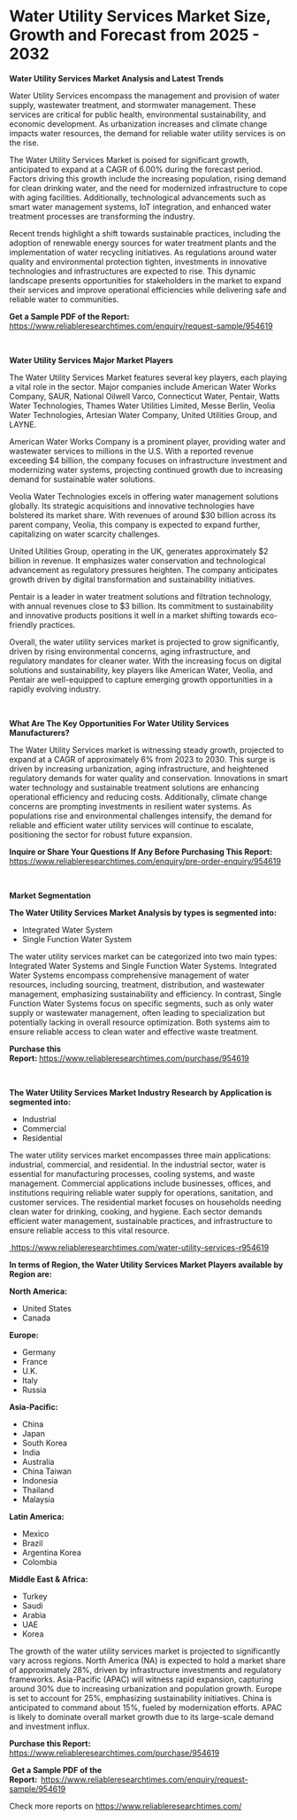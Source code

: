 <p><h1>Water Utility Services Market Size, Growth and Forecast from 2025 - 2032</h1></p><p><strong>Water Utility Services Market Analysis and Latest Trends</strong></p>
<p><p>Water Utility Services encompass the management and provision of water supply, wastewater treatment, and stormwater management. These services are critical for public health, environmental sustainability, and economic development. As urbanization increases and climate change impacts water resources, the demand for reliable water utility services is on the rise.</p><p>The Water Utility Services Market is poised for significant growth, anticipated to expand at a CAGR of 6.00% during the forecast period. Factors driving this growth include the increasing population, rising demand for clean drinking water, and the need for modernized infrastructure to cope with aging facilities. Additionally, technological advancements such as smart water management systems, IoT integration, and enhanced water treatment processes are transforming the industry.</p><p>Recent trends highlight a shift towards sustainable practices, including the adoption of renewable energy sources for water treatment plants and the implementation of water recycling initiatives. As regulations around water quality and environmental protection tighten, investments in innovative technologies and infrastructures are expected to rise. This dynamic landscape presents opportunities for stakeholders in the market to expand their services and improve operational efficiencies while delivering safe and reliable water to communities.</p></p>
<p><strong>Get a Sample PDF of the Report:&nbsp;</strong> <a href="https://www.reliableresearchtimes.com/enquiry/request-sample/954619?utm_campaign=2109&utm_medium=2&utm_source=Github&utm_content=ia&utm_term=05032025&utm_id=water-utility-services">https://www.reliableresearchtimes.com/enquiry/request-sample/954619</a></p>
<p>&nbsp;</p>
<p><strong>Water Utility Services Major Market Players</strong></p>
<p><p>The Water Utility Services Market features several key players, each playing a vital role in the sector. Major companies include American Water Works Company, SAUR, National Oilwell Varco, Connecticut Water, Pentair, Watts Water Technologies, Thames Water Utilities Limited, Messe Berlin, Veolia Water Technologies, Artesian Water Company, United Utilities Group, and LAYNE.</p><p>American Water Works Company is a prominent player, providing water and wastewater services to millions in the U.S. With a reported revenue exceeding $4 billion, the company focuses on infrastructure investment and modernizing water systems, projecting continued growth due to increasing demand for sustainable water solutions.</p><p>Veolia Water Technologies excels in offering water management solutions globally. Its strategic acquisitions and innovative technologies have bolstered its market share. With revenues of around $30 billion across its parent company, Veolia, this company is expected to expand further, capitalizing on water scarcity challenges.</p><p>United Utilities Group, operating in the UK, generates approximately $2 billion in revenue. It emphasizes water conservation and technological advancement as regulatory pressures heighten. The company anticipates growth driven by digital transformation and sustainability initiatives.</p><p>Pentair is a leader in water treatment solutions and filtration technology, with annual revenues close to $3 billion. Its commitment to sustainability and innovative products positions it well in a market shifting towards eco-friendly practices.</p><p>Overall, the water utility services market is projected to grow significantly, driven by rising environmental concerns, aging infrastructure, and regulatory mandates for cleaner water. With the increasing focus on digital solutions and sustainability, key players like American Water, Veolia, and Pentair are well-equipped to capture emerging growth opportunities in a rapidly evolving industry.</p></p>
<p>&nbsp;</p>
<p><strong>What Are The Key Opportunities For Water Utility Services Manufacturers?</strong></p>
<p><p>The Water Utility Services market is witnessing steady growth, projected to expand at a CAGR of approximately 6% from 2023 to 2030. This surge is driven by increasing urbanization, aging infrastructure, and heightened regulatory demands for water quality and conservation. Innovations in smart water technology and sustainable treatment solutions are enhancing operational efficiency and reducing costs. Additionally, climate change concerns are prompting investments in resilient water systems. As populations rise and environmental challenges intensify, the demand for reliable and efficient water utility services will continue to escalate, positioning the sector for robust future expansion.</p></p>
<p><strong>Inquire or Share Your Questions If Any Before Purchasing This Report:</strong> <a href="https://www.reliableresearchtimes.com/enquiry/pre-order-enquiry/954619?utm_campaign=2109&utm_medium=2&utm_source=Github&utm_content=ia&utm_term=05032025&utm_id=water-utility-services">https://www.reliableresearchtimes.com/enquiry/pre-order-enquiry/954619</a></p>
<p>&nbsp;</p>
<p><strong>Market Segmentation</strong></p>
<p><strong>The Water Utility Services Market Analysis by types is segmented into:</strong></p>
<p><ul><li>Integrated Water System</li><li>Single Function Water System</li></ul></p>
<p><p>The water utility services market can be categorized into two main types: Integrated Water Systems and Single Function Water Systems. Integrated Water Systems encompass comprehensive management of water resources, including sourcing, treatment, distribution, and wastewater management, emphasizing sustainability and efficiency. In contrast, Single Function Water Systems focus on specific segments, such as only water supply or wastewater management, often leading to specialization but potentially lacking in overall resource optimization. Both systems aim to ensure reliable access to clean water and effective waste treatment.</p></p>
<p><strong>Purchase this Report:&nbsp;</strong><a href="https://www.reliableresearchtimes.com/purchase/954619?utm_campaign=2109&utm_medium=2&utm_source=Github&utm_content=ia&utm_term=05032025&utm_id=water-utility-services">https://www.reliableresearchtimes.com/purchase/954619</a></p>
<p>&nbsp;</p>
<p><strong>The Water Utility Services Market Industry Research by Application is segmented into:</strong></p>
<p><ul><li>Industrial</li><li>Commercial</li><li>Residential</li></ul></p>
<p><p>The water utility services market encompasses three main applications: industrial, commercial, and residential. In the industrial sector, water is essential for manufacturing processes, cooling systems, and waste management. Commercial applications include businesses, offices, and institutions requiring reliable water supply for operations, sanitation, and customer services. The residential market focuses on households needing clean water for drinking, cooking, and hygiene. Each sector demands efficient water management, sustainable practices, and infrastructure to ensure reliable access to this vital resource.</p></p>
<p><a href="https://www.reliableresearchtimes.com/water-utility-services-r954619?utm_campaign=2109&utm_medium=2&utm_source=Github&utm_content=ia&utm_term=05032025&utm_id=water-utility-services">&nbsp;https://www.reliableresearchtimes.com/water-utility-services-r954619</a></p>
<p><strong>In terms of Region, the Water Utility Services Market Players available by Region are:</strong></p>
<p>
    <p> <strong> North America: </strong>
        <ul>
            <li>United States</li>
            <li>Canada</li>
        </ul>
        </p> 
    <p> <strong> Europe: </strong>
        <ul>
            <li>Germany</li>
            <li>France</li>
            <li>U.K.</li>
            <li>Italy</li>
            <li>Russia</li>
        </ul>
        </p> 
    <p> <strong> Asia-Pacific: </strong>
        <ul>
            <li>China</li>
            <li>Japan</li>
            <li>South Korea</li>
            <li>India</li>
            <li>Australia</li>
            <li>China Taiwan</li>
            <li>Indonesia</li>
            <li>Thailand</li>
            <li>Malaysia</li>
        </ul>
        </p> 
    <p> <strong> Latin America: </strong>
        <ul>
            <li>Mexico</li>
            <li>Brazil</li>
            <li>Argentina Korea</li>
            <li>Colombia</li>
        </ul>
        </p> 
    <p> <strong> Middle East & Africa: </strong>
        <ul>
            <li>Turkey</li>
            <li>Saudi</li>
            <li>Arabia</li>
            <li>UAE</li>
            <li>Korea</li>
        </ul>
    </p>
    </p>
<p><p>The growth of the water utility services market is projected to significantly vary across regions. North America (NA) is expected to hold a market share of approximately 28%, driven by infrastructure investments and regulatory frameworks. Asia-Pacific (APAC) will witness rapid expansion, capturing around 30% due to increasing urbanization and population growth. Europe is set to account for 25%, emphasizing sustainability initiatives. China is anticipated to command about 15%, fueled by modernization efforts. APAC is likely to dominate overall market growth due to its large-scale demand and investment influx.</p></p>
<p><strong>Purchase this Report: </strong><a href="https://www.reliableresearchtimes.com/purchase/954619?utm_campaign=2109&utm_medium=2&utm_source=Github&utm_content=ia&utm_term=05032025&utm_id=water-utility-services">https://www.reliableresearchtimes.com/purchase/954619</a></p>
<p>&nbsp;<strong>Get a Sample PDF of the Report:&nbsp;&nbsp;</strong><a href="https://www.reliableresearchtimes.com/enquiry/request-sample/954619?utm_campaign=2109&utm_medium=2&utm_source=Github&utm_content=ia&utm_term=05032025&utm_id=water-utility-services">https://www.reliableresearchtimes.com/enquiry/request-sample/954619</a></p>
<p><strong></strong></p>
<p>Check more reports on <a href="https://www.reliableresearchtimes.com/?utm_campaign=2109&utm_medium=2&utm_source=Github&utm_content=ia&utm_term=05032025&utm_id=water-utility-services">https://www.reliableresearchtimes.com/</a></p>